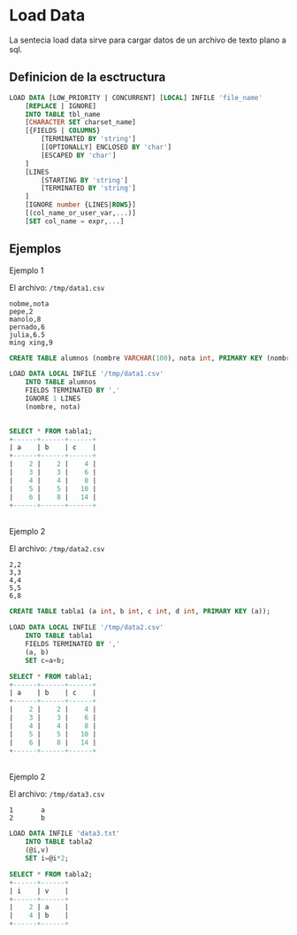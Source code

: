 # Load Data

La sentecia load data sirve para cargar datos de un archivo de texto plano a sql.

## Definicion de la esctructura

```sql
LOAD DATA [LOW_PRIORITY | CONCURRENT] [LOCAL] INFILE 'file_name'
    [REPLACE | IGNORE]
    INTO TABLE tbl_name
    [CHARACTER SET charset_name]
    [{FIELDS | COLUMNS}
        [TERMINATED BY 'string']
        [[OPTIONALLY] ENCLOSED BY 'char']
        [ESCAPED BY 'char']
    ]
    [LINES
        [STARTING BY 'string']
        [TERMINATED BY 'string']
    ]
    [IGNORE number {LINES|ROWS}]
    [(col_name_or_user_var,...)]
    [SET col_name = expr,...]
```

## Ejemplos

Ejemplo 1

El archivo: `/tmp/data1.csv`
```csv
nobme,nota
pepe,2
manolo,8
pernado,6
julia,6.5
ming xing,9
```

```sql
CREATE TABLE alumnos (nombre VARCHAR(100), nota int, PRIMARY KEY (nombre));

LOAD DATA LOCAL INFILE '/tmp/data1.csv'
    INTO TABLE alumnos
    FIELDS TERMINATED BY ','
    IGNORE 1 LINES
    (nombre, nota)
    

SELECT * FROM tabla1;
+------+------+------+
| a    | b    | c    |
+------+------+------+
|    2 |    2 |    4 |
|    3 |    3 |    6 |
|    4 |    4 |    8 |
|    5 |    5 |   10 |
|    6 |    8 |   14 |
+------+------+------+
```

\
Ejemplo 2

El archivo: `/tmp/data2.csv`

```csv
2,2
3,3
4,4
5,5
6,8
```

```sql
CREATE TABLE tabla1 (a int, b int, c int, d int, PRIMARY KEY (a));

LOAD DATA LOCAL INFILE '/tmp/data2.csv'
    INTO TABLE tabla1
    FIELDS TERMINATED BY ','
    (a, b)
    SET c=a+b;

SELECT * FROM tabla1;
+------+------+------+
| a    | b    | c    |
+------+------+------+
|    2 |    2 |    4 |
|    3 |    3 |    6 |
|    4 |    4 |    8 |
|    5 |    5 |   10 |
|    6 |    8 |   14 |
+------+------+------+
```

\
Ejemplo 2

El archivo: `/tmp/data3.csv`

```csv
1       a
2       b
```

```sql
LOAD DATA INFILE 'data3.txt'
    INTO TABLE tabla2
    (@i,v)
    SET i=@i*2;

SELECT * FROM tabla2;
+------+------+
| i    | v    |
+------+------+
|    2 | a    |
|    4 | b    |
+------+------+
```
